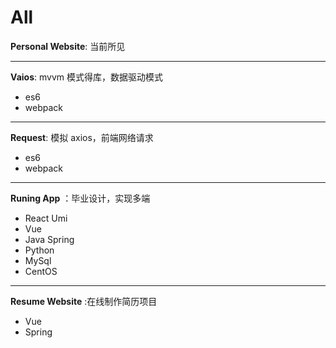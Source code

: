 # All

**Personal Website**: 当前所见

---

**Vaios**: mvvm 模式得库，数据驱动模式

- es6
- webpack

---

**Request**: 模拟 axios，前端网络请求

- es6
- webpack

---

**Runing App** ：毕业设计，实现多端

- React Umi
- Vue
- Java Spring
- Python
- MySql
- CentOS

---

**Resume Website** :在线制作简历项目

- Vue
- Spring
